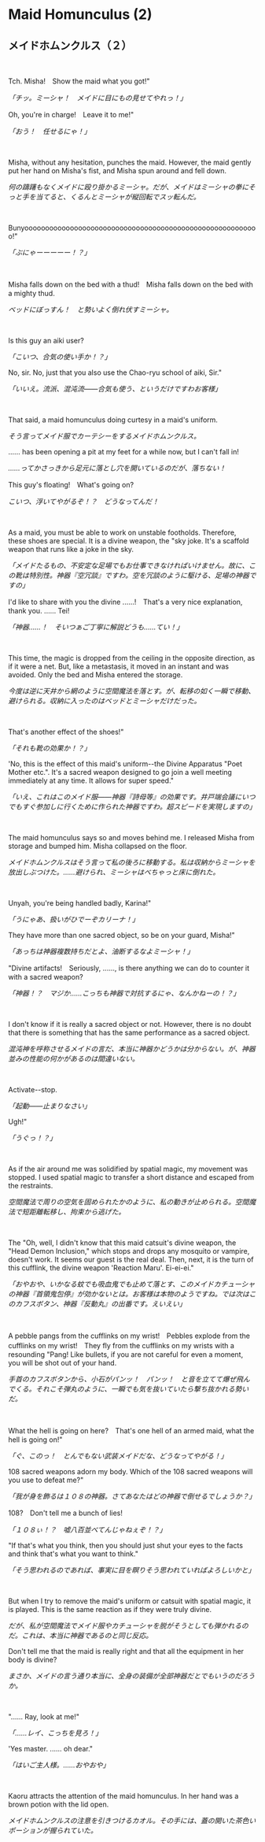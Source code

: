 # Maid Homunculus (2)

## メイドホムンクルス（２）

&nbsp;

Tch. Misha!　Show the maid what you got!"

*「チッ。ミーシャ！　メイドに目にもの見せてやれっ！」*

Oh, you're in charge!　Leave it to me!"

*「おう！　任せるにゃ！」*

&nbsp;

Misha, without any hesitation, punches the maid. However, the maid gently put her hand on Misha's fist, and Misha spun around and fell down.

*何の躊躇もなくメイドに殴り掛かるミーシャ。だが、メイドはミーシャの拳にそっと手を当てると、くるんとミーシャが縦回転でスッ転んだ。*

&nbsp;

Bunyooooooooooooooooooooooooooooooooooooooooooooooooooooooooo!"

*「ぶにゃーーーーー！？」*

&nbsp;

Misha falls down on the bed with a thud!　Misha falls down on the bed with a mighty thud.

*ベッドにぼっすん！　と勢いよく倒れ伏すミーシャ。*

&nbsp;

Is this guy an aiki user?

*「こいつ、合気の使い手か！？」*

No, sir. No, just that you also use the Chao-ryu school of aiki, Sir."

*「いいえ。流派、混沌流――合気も使う、というだけですわお客様」*

&nbsp;

That said, a maid homunculus doing curtesy in a maid's uniform.

*そう言ってメイド服でカーテシーをするメイドホムンクルス。*

...... has been opening a pit at my feet for a while now, but I can't fall in!

*……ってかさっきから足元に落とし穴を開いているのだが、落ちない！*

This guy's floating!　What's going on?

*こいつ、浮いてやがるぞ！？　どうなってんだ！*

&nbsp;

As a maid, you must be able to work on unstable footholds. Therefore, these shoes are special. It is a divine weapon, the "sky joke. It's a scaffold weapon that runs like a joke in the sky.

*「メイドたるもの、不安定な足場でもお仕事できなければいけません。故に、この靴は特別性。神器『空冗談』ですわ。空を冗談のように駆ける、足場の神器ですの」*

I'd like to share with you the divine ......!　That's a very nice explanation, thank you. ...... Tei!

*「神器……！　そいつぁご丁寧に解説どうも……てい！」*

&nbsp;

This time, the magic is dropped from the ceiling in the opposite direction, as if it were a net. But, like a metastasis, it moved in an instant and was avoided. Only the bed and Misha entered the storage.

*今度は逆に天井から網のように空間魔法を落とす。が、転移の如く一瞬で移動、避けられる。収納に入ったのはベッドとミーシャだけだった。*

&nbsp;

That's another effect of the shoes!"

*「それも靴の効果か！？」*

'No, this is the effect of this maid's uniform--the Divine Apparatus "Poet Mother etc.". It's a sacred weapon designed to go join a well meeting immediately at any time. It allows for super speed."

*「いえ、これはこのメイド服――神器『詩母等』の効果です。井戸端会議にいつでもすぐ参加しに行くために作られた神器ですわ。超スピードを実現しますの」*

&nbsp;

The maid homunculus says so and moves behind me. I released Misha from storage and bumped him. Misha collapsed on the floor.

*メイドホムンクルスはそう言って私の後ろに移動する。私は収納からミーシャを放出しぶつけた。……避けられ、ミーシャはべちゃっと床に倒れた。*

&nbsp;

Unyah, you're being handled badly, Karina!"

*「うにゃあ、扱いがひでーぞカリーナ！」*

They have more than one sacred object, so be on your guard, Misha!"

*「あっちは神器複数持ちだとよ、油断するなよミーシャ！」*

"Divine artifacts!　Seriously, ......, is there anything we can do to counter it with a sacred weapon?

*「神器！？　マジか……こっちも神器で対抗するにゃ、なんかねーの！？」*

&nbsp;

I don't know if it is really a sacred object or not. However, there is no doubt that there is something that has the same performance as a sacred object.

*混沌神を呼称させるメイドの言だ、本当に神器かどうかは分からない。が、神器並みの性能の何かがあるのは間違いない。*

&nbsp;

Activate--stop.

*「起動――止まりなさい」*

Ugh!"

*「うぐっ！？」*

&nbsp;

As if the air around me was solidified by spatial magic, my movement was stopped. I used spatial magic to transfer a short distance and escaped from the restraints.

*空間魔法で周りの空気を固められたかのように、私の動きが止められる。空間魔法で短距離転移し、拘束から逃げた。*

&nbsp;

The "Oh, well, I didn't know that this maid catsuit's divine weapon, the "Head Demon Inclusion," which stops and drops any mosquito or vampire, doesn't work. It seems our guest is the real deal. Then, next, it is the turn of this cufflink, the divine weapon 'Reaction Maru'. Ei-ei-ei."

*「おやおや、いかなる蚊でも吸血鬼でも止めて落とす、このメイドカチューシャの神器『首領鬼包停』が効かないとは。お客様は本物のようですね。では次はこのカフスボタン、神器『反動丸』の出番です。えいえい」*

&nbsp;

A pebble pangs from the cufflinks on my wrist!　Pebbles explode from the cufflinks on my wrist!　They fly from the cufflinks on my wrists with a resounding "Pang! Like bullets, if you are not careful for even a moment, you will be shot out of your hand.

*手首のカフスボタンから、小石がパンッ！　パンッ！　と音を立てて爆ぜ飛んでくる。それこそ弾丸のように、一瞬でも気を抜いていたら撃ち抜かれる勢いだ。*

&nbsp;

What the hell is going on here?　That's one hell of an armed maid, what the hell is going on!"

*「ぐ、このっ！　とんでもない武装メイドだな、どうなってやがる！」*

108 sacred weapons adorn my body. Which of the 108 sacred weapons will you use to defeat me?"

*「我が身を飾るは１０８の神器。さてあなたはどの神器で倒せるでしょうか？」*

108?　Don't tell me a bunch of lies!

*「１０８ぃ！？　嘘八百並べてんじゃねぇぞ！？」*

"If that's what you think, then you should just shut your eyes to the facts and think that's what you want to think."

*「そう思われるのであれば、事実に目を瞑りそう思われていればよろしいかと」*

&nbsp;

But when I try to remove the maid's uniform or catsuit with spatial magic, it is played. This is the same reaction as if they were truly divine.

*だが、私が空間魔法でメイド服やカチューシャを脱がそうとしても弾かれるのだ。これは、本当に神器であるのと同じ反応。*

Don't tell me that the maid is really right and that all the equipment in her body is divine?

*まさか、メイドの言う通り本当に、全身の装備が全部神器だとでもいうのだろうか。*

&nbsp;

"...... Ray, look at me!"

*「……レイ、こっちを見ろ！」*

'Yes master. ...... oh dear."

*「はいご主人様。……おやおや」*

&nbsp;

Kaoru attracts the attention of the maid homunculus. In her hand was a brown potion with the lid open.

*メイドホムンクルスの注意を引きつけるカオル。その手には、蓋の開いた茶色いポーションが握られていた。*

